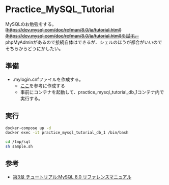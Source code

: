 # Practice_MySQL_Tutorial

MySQLのお勉強をする。  
~~[https://dev.mysql.com/doc/refman/8.0/ja/tutorial.html](https://dev.mysql.com/doc/refman/8.0/ja/tutorial.html)を試す。~~  
phpMyAdminがあるので接続自体はできるが、シェルのほうが都合がいいのでそちらからどうにかしたい。

## 準備

- .mylogin.cnfファイルを作成する。
    - [ここ](https://sampleuser0001.github.io/cloud9_note/DB/MySQL.html#%E3%83%95%E3%82%A1%E3%82%A4%E3%83%AB%E4%BD%9C%E6%88%90)を参考に作成する
    - 事前にコンテナを起動して、practice_mysql_tutorial_db_1コンテナ内で実行する。

## 実行

```sh
docker-compose up -d
docker exec -it practice_mysql_tutorial_db_1 /bin/bash
```

``` sh
cd /tmp/sql
sh sample.sh
```

## 参考

- [第3章 チュートリアル:MySQL 8.0 リファレンスマニュアル](https://dev.mysql.com/doc/refman/8.0/ja/tutorial.html)